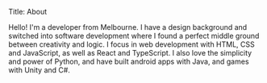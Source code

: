 Title: About

Hello! I'm a developer from Melbourne.
I have a design background and switched into software development where I found a perfect middle ground between creativity and logic. I focus in web development with HTML, CSS and JavaScript, as well as React and TypeScript. I also love the simplicity and power of Python, and have built android apps with Java, and games with Unity and C#.